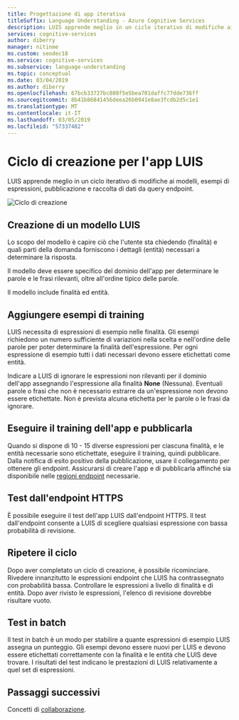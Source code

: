 ```yaml
---
title: Progettazione di app iterativa
titleSuffix: Language Understanding - Azure Cognitive Services
description: LUIS apprende meglio in un ciclo iterativo di modifiche ai modelli, esempi di espressioni, pubblicazione e raccolta di dati da query endpoint.
services: cognitive-services
author: diberry
manager: nitinme
ms.custom: seodec18
ms.service: cognitive-services
ms.subservice: language-understanding
ms.topic: conceptual
ms.date: 03/04/2019
ms.author: diberry
ms.openlocfilehash: 67bcb33727bc808f5e5bea701daffc77dde736ff
ms.sourcegitcommit: 8b41b86841456deea26b0941e8ae3fcdb2d5c1e1
ms.translationtype: MT
ms.contentlocale: it-IT
ms.lasthandoff: 03/05/2019
ms.locfileid: "57337482"
---
```

# <a name="authoring-cycle-for-your-luis-app"></a>Ciclo di creazione per l'app LUIS
LUIS apprende meglio in un ciclo iterativo di modifiche ai modelli, esempi di espressioni, pubblicazione e raccolta di dati da query endpoint. 

![Ciclo di creazione](./media/luis-concept-app-iteration/iteration.png)

## <a name="building-a-luis-model"></a>Creazione di un modello LUIS
Lo scopo del modello è capire ciò che l'utente sta chiedendo (finalità) e quali parti della domanda forniscono i dettagli (entità) necessari a determinare la risposta. 

Il modello deve essere specifico del dominio dell'app per determinare le parole e le frasi rilevanti, oltre all'ordine tipico delle parole. 

Il modello include finalità ed entità. 

## <a name="add-training-examples"></a>Aggiungere esempi di training
LUIS necessita di espressioni di esempio nelle finalità. Gli esempi richiedono un numero sufficiente di variazioni nella scelta e nell'ordine delle parole per poter determinare la finalità dell'espressione. Per ogni espressione di esempio tutti i dati necessari devono essere etichettati come entità. 

Indicare a LUIS di ignorare le espressioni non rilevanti per il dominio dell'app assegnando l'espressione alla finalità **None** (Nessuna). Eventuali parole o frasi che non è necessario estrarre da un'espressione non devono essere etichettate. Non è prevista alcuna etichetta per le parole o le frasi da ignorare. 

## <a name="train-and-publish-the-app"></a>Eseguire il training dell'app e pubblicarla
Quando si dispone di 10 - 15 diverse espressioni per ciascuna finalità, e le entità necessarie sono etichettate, eseguire il training, quindi pubblicare. Dalla notifica di esito positivo della pubblicazione, usare il collegamento per ottenere gli endpoint. Assicurarsi di creare l'app e di pubblicarla affinché sia disponibile nelle [regioni endpoint](luis-reference-regions.md) necessarie. 

## <a name="https-endpoint-testing"></a>Test dall'endpoint HTTPS
È possibile eseguire il test dell'app LUIS dall'endpoint HTTPS. Il test dall'endpoint consente a LUIS di scegliere qualsiasi espressione con bassa probabilità di revisione.  

## <a name="recycle"></a>Ripetere il ciclo
Dopo aver completato un ciclo di creazione, è possibile ricominciare. Rivedere innanzitutto le espressioni endpoint che LUIS ha contrassegnato con probabilità bassa. Controllare le espressioni a livello di finalità e di entità. Dopo aver rivisto le espressioni, l'elenco di revisione dovrebbe risultare vuoto.  

## <a name="batch-testing"></a>Test in batch
Il test in batch è un modo per stabilire a quante espressioni di esempio LUIS assegna un punteggio. Gli esempi devono essere nuovi per LUIS e devono essere etichettati correttamente con la finalità e le entità che LUIS deve trovare. I risultati del test indicano le prestazioni di LUIS relativamente a quel set di espressioni. 

## <a name="next-steps"></a>Passaggi successivi

Concetti di [collaborazione](luis-concept-collaborator.md).
